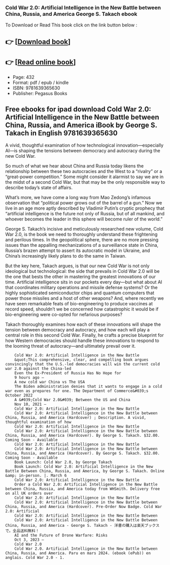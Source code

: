 ### Cold War 2.0: Artificial Intelligence in the New Battle between China, Russia, and America George S. Takach ebook

To Download or Read This book click on the link button below :

## 👉  [**[Download book](http://filesbooks.info/download.php?group=book&from=github.com&id=702324&lnk=1064 "Download book")**]

## 👉  [**[Read online book](http://filesbooks.info/download.php?group=book&from=github.com&id=702324&lnk=1064 "Read online book")**]


* Page: 432
* Format: pdf / epub / kindle
* ISBN: 9781639365630
* Publisher: Pegasus Books



## Free ebooks for ipad download Cold War 2.0: Artificial Intelligence in the New Battle between China, Russia, and America iBook by George S. Takach in English 9781639365630



A vivid, thoughtful examination of how technological innovation—especially AI—is shaping the tensions between democracy and autocracy during the new Cold War.
 
 So much of what we hear about China and Russia today likens the relationship between these two autocracies and the West to a “rivalry” or a “great-power competition.” Some might consider it alarmist to say we are in the midst of a second Cold War, but that may be the only responsible way to describe today’s state of affairs.
 
 What’s more, we have come a long way from Mao Zedong’s infamous observation that “political power grows out of the barrel of a gun.” Now we live in an age more aptly described by Vladimir Putin’s cryptic prophecy that “artificial intelligence is the future not only of Russia, but of all mankind, and whoever becomes the leader in this sphere will become ruler of the world.”
 
 George S. Takach’s incisive and meticulously researched new volume, Cold War 2.0, is the book we need to thoroughly understand these frightening and perilous times. In the geopolitical sphere, there are no more pressing issues than the appalling mechanizations of a surveillance state in China, Russia’s brazen attempt to assert its autocratic model in Ukraine, and China’s increasingly likely plans to do the same in Taiwan.
 
 But the key here, Takach argues, is that our new Cold War is not only ideological but technological: the side that prevails in Cold War 2.0 will be the one that bests the other in mastering the greatest innovations of our time. Artificial intelligence sits in our pockets every day—but what about AI that coordinates military operations and missile defense systems? Or the highly sophisticated semiconductor chips and quantum computers that power those missiles and a host of other weapons? And, where recently we have seen remarkable feats of bio-engineering to produce vaccines at record speed, shouldn’t we be concerned how catastrophic it would be if bio-engineering were co-opted for nefarious purposes?
 
 Takach thoroughly examines how each of these innovations will shape the tension between democracy and autocracy, and how each will play a central role in this second Cold War. Finally, he crafts a precise blueprint for how Western democracies should handle these innovations to respond to the looming threat of autocracy—and ultimately prevail over it.


        Cold War 2.0: Artificial Intelligence in the New Battle
        &quot;This comprehensive, clear, and compelling book argues convincingly that the U.S.-led democracies will win the current cold war 2.0 against the China-led 
        Even the Ex-President of Russia Has No Hope for
        9 hours ago —
        A new cold war China vs The USA
        The Biden administration denies that it wants to engage in a cold war even as prepares for one. The Department of Commerce&#039;s October 2022 
        A &#039;Cold War 2.0&#039; Between the US and China
        Nov 10, 2021 —
        Cold War 2.0: Artificial Intelligence in the New Battle
        Cold War 2.0: Artificial Intelligence in the New Battle between China, Russia, and America (Hardcover) ; Description. A vivid, thoughtful examination of how 
        Cold War 2.0: Artificial Intelligence in the New Battle
        Cold War 2.0: Artificial Intelligence in the New Battle between China, Russia, and America (Hardcover). By George S. Takach. $32.00. Coming Soon - Available 
        Cold War 2.0: Artificial Intelligence in the New Battle
        Cold War 2.0: Artificial Intelligence in the New Battle between China, Russia, and America (Hardcover). By George S. Takach. $32.00. Coming Soon - Available 
        Book Launch: Cold War 2.0, by George Takach
        Book Launch: Cold War 2.0: Artificial Intelligence in the New Battle Between China, Russia, and America, by George S. Takach. Online &amp; in-person. |. March 6 
        Cold War 2.0: Artificial Intelligence in the New Battle
        Order a Cold War 2.0: Artificial Intelligence in the New Battle between China, Russia, and America today from WHSmith. Delivery free on all UK orders over 
        Cold War 2.0: Artificial Intelligence in the New Battle
        Cold War 2.0: Artificial Intelligence in the New Battle between China, Russia, and America (Hardcover). Pre-Order Now Badge. Cold War 2.0: Artificial 
        Cold War 2.0: Artificial Intelligence in the New Battle Between
        Cold War 2.0: Artificial Intelligence in the New Battle Between China, Russia, and America - George S. Takach - 洋書の購入は楽天ブックスで。全品送料無料！
        AI and the Future of Drone Warfare: Risks
        Oct 3, 2023 —
        Cold War 2.0
        Cold War 2.0. Artificial Intelligence in the New Battle between China, Russia, and America. Paru en mars 2024. (ebook (ePub)) en anglais. Cold War 2.0 - 1.
    




